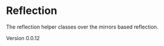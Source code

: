Reflection
==========

The reflection helper classes over the mirrors based reflection.

Version 0.0.12
